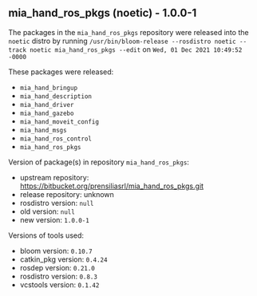 ## mia_hand_ros_pkgs (noetic) - 1.0.0-1

The packages in the `mia_hand_ros_pkgs` repository were released into the `noetic` distro by running `/usr/bin/bloom-release --rosdistro noetic --track noetic mia_hand_ros_pkgs --edit` on `Wed, 01 Dec 2021 10:49:52 -0000`

These packages were released:
- `mia_hand_bringup`
- `mia_hand_description`
- `mia_hand_driver`
- `mia_hand_gazebo`
- `mia_hand_moveit_config`
- `mia_hand_msgs`
- `mia_hand_ros_control`
- `mia_hand_ros_pkgs`

Version of package(s) in repository `mia_hand_ros_pkgs`:

- upstream repository: https://bitbucket.org/prensiliasrl/mia_hand_ros_pkgs.git
- release repository: unknown
- rosdistro version: `null`
- old version: `null`
- new version: `1.0.0-1`

Versions of tools used:

- bloom version: `0.10.7`
- catkin_pkg version: `0.4.24`
- rosdep version: `0.21.0`
- rosdistro version: `0.8.3`
- vcstools version: `0.1.42`


